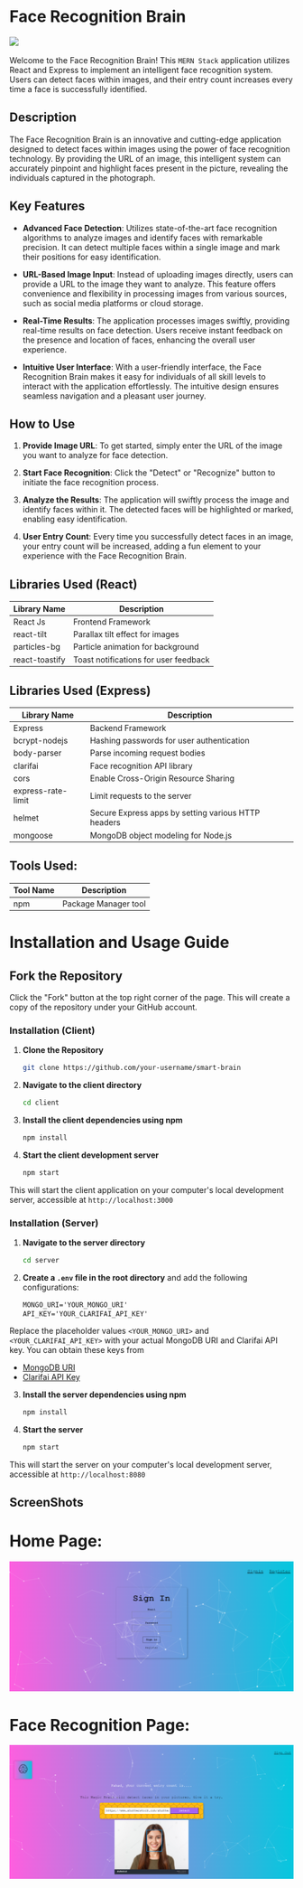 # Face Recognition Brain

![](/client/demo.gif)

Welcome to the Face Recognition Brain! This `MERN Stack` application utilizes React and Express to implement an intelligent face recognition system. Users can detect faces within images, and their entry count increases every time a face is successfully identified.

## Description

The Face Recognition Brain is an innovative and cutting-edge application designed to detect faces within images using the power of face recognition technology. By providing the URL of an image, this intelligent system can accurately pinpoint and highlight faces present in the picture, revealing the individuals captured in the photograph.

## Key Features

- **Advanced Face Detection**: Utilizes state-of-the-art face recognition algorithms to analyze images and identify faces with remarkable precision. It can detect multiple faces within a single image and mark their positions for easy identification.

- **URL-Based Image Input**: Instead of uploading images directly, users can provide a URL to the image they want to analyze. This feature offers convenience and flexibility in processing images from various sources, such as social media platforms or cloud storage.

- **Real-Time Results**: The application processes images swiftly, providing real-time results on face detection. Users receive instant feedback on the presence and location of faces, enhancing the overall user experience.

- **Intuitive User Interface**: With a user-friendly interface, the Face Recognition Brain makes it easy for individuals of all skill levels to interact with the application effortlessly. The intuitive design ensures seamless navigation and a pleasant user journey.

## How to Use

1. **Provide Image URL**: To get started, simply enter the URL of the image you want to analyze for face detection.

2. **Start Face Recognition**: Click the "Detect" or "Recognize" button to initiate the face recognition process.

3. **Analyze the Results**: The application will swiftly process the image and identify faces within it. The detected faces will be highlighted or marked, enabling easy identification.

4. **User Entry Count**: Every time you successfully detect faces in an image, your entry count will be increased, adding a fun element to your experience with the Face Recognition Brain.

## Libraries Used (React)

| Library Name   | Description                           |
| -------------- | ------------------------------------- |
| React Js       | Frontend Framework                    |
| react-tilt     | Parallax tilt effect for images       |
| particles-bg   | Particle animation for background     |
| react-toastify | Toast notifications for user feedback |

## Libraries Used (Express)

| Library Name       | Description                                         |
| ------------------ | --------------------------------------------------- |
| Express            | Backend Framework                                   |
| bcrypt-nodejs      | Hashing passwords for user authentication           |
| body-parser        | Parse incoming request bodies                       |
| clarifai           | Face recognition API library                        |
| cors               | Enable Cross-Origin Resource Sharing                |
| express-rate-limit | Limit requests to the server                        |
| helmet             | Secure Express apps by setting various HTTP headers |
| mongoose           | MongoDB object modeling for Node.js                 |

## Tools Used:

| Tool Name | Description          |
| --------- | -------------------- |
| npm       | Package Manager tool |

# Installation and Usage Guide

## Fork the Repository

Click the "Fork" button at the top right corner of the page. This will create a copy of the repository under your GitHub account.

### Installation (Client)

1. **Clone the Repository**

   ```bash
   git clone https://github.com/your-username/smart-brain
   ```

2. **Navigate to the client directory**

   ```bash
   cd client
   ```

3. **Install the client dependencies using npm**

   ```bash
   npm install
   ```

4. **Start the client development server**

   ```bash
   npm start
   ```

This will start the client application on your computer's local development server, accessible at `http://localhost:3000`

### Installation (Server)

1. **Navigate to the server directory**

   ```bash
   cd server
   ```

2. **Create a `.env` file in the root directory** and add the following configurations:

   ```env
   MONGO_URI='YOUR_MONGO_URI'
   API_KEY='YOUR_CLARIFAI_API_KEY'
   ```

Replace the placeholder values `<YOUR_MONGO_URI>` and `<YOUR_CLARIFAI_API_KEY>` with your actual MongoDB URI and Clarifai API key. You can obtain these keys from

- [MongoDB URI](https://www.mongodb.com/)
- [Clarifai API Key](https://docs.clarifai.com/clarifai-basics/authentication/app-specific-api-keys/)

3. **Install the server dependencies using npm**

   ```bash
   npm install
   ```

4. **Start the server**

   ```bash
   npm start
   ```

This will start the server on your computer's local development server, accessible at `http://localhost:8080`

## ScreenShots

# Home Page:

![App Screenshot](/client/src/Screenshots/Home.png)

# Face Recognition Page:

![App Screenshot](/client/src/Screenshots/FaceRecognition.png)
